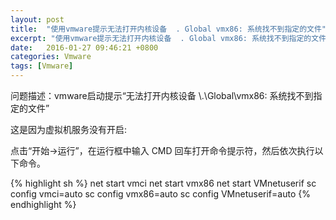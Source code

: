 ```yaml
---
layout: post
title:  "使用vmware提示无法打开内核设备  . Global vmx86: 系统找不到指定的文件"
excerpt: "使用vmware提示无法打开内核设备  . Global vmx86: 系统找不到指定的文件。"
date:   2016-01-27 09:46:21 +0800
categories: Vmware
tags: [Vmware]
---
```


问题描述：vmware启动提示“无法打开内核设备 \\.\Global\vmx86: 系统找不到指定的文件”

这是因为虚拟机服务没有开启:

点击“开始→运行”，在运行框中输入 CMD  回车打开命令提示符，然后依次执行以下命令。

{% highlight sh %}
net start vmci
net start vmx86
net start VMnetuserif
sc config vmci=auto
sc config vmx86=auto
sc config VMnetuserif=auto
{% endhighlight %}
